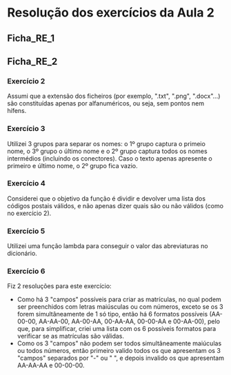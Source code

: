 # Resolução dos exercícios da Aula 2

## Ficha_RE_1



## Ficha_RE_2

### Exercício 2
Assumi que a extensão dos ficheiros (por exemplo, ".txt", ".png", ".docx"...) são constituídas apenas por alfanuméricos, ou seja, sem pontos nem hífens.

### Exercício 3
Utilizei 3 grupos para separar os nomes: o 1º grupo captura o primeio nome, o 3º grupo o último nome e o 2º grupo captura todos os nomes intermédios (incluíndo os conectores). Caso o texto apenas apresente o primeiro e último nome, o 2º grupo fica vazio.

### Exercício 4
Considerei que o objetivo da função é dividir e devolver uma lista dos códigos postais válidos, e não apenas dizer quais são ou não válidos (como no exercício 2).

### Exercício 5
Utilizei uma função lambda para conseguir o valor das abreviaturas no dicionário.

### Exercício 6
Fiz 2 resoluções para este exercício:
- Como há 3 "campos" possíveis para criar as matrículas, no qual podem ser preenchidos com letras maiúsculas ou com números, exceto se os 3 forem simultâneamente de 1 só tipo, então há 6 formatos possíveis (AA-00-00, AA-AA-00, AA-00-AA, 00-AA-AA, 00-00-AA e 00-AA-00), pelo que, para simplificar, criei uma lista com os 6 possíveis formatos para verificar se as matrículas são válidas.
- Como os 3 "campos" não podem ser todos simultâneamente maiúculas ou todos números, então primeiro valido todos os que apresentam os 3 "campos" separados por "-" ou " ", e depois invalido os que apresentam AA-AA-AA e 00-00-00.